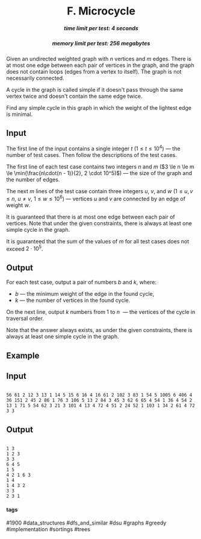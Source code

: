 <h1 style='text-align: center;'> F. Microcycle</h1>

<h5 style='text-align: center;'>time limit per test: 4 seconds</h5>
<h5 style='text-align: center;'>memory limit per test: 256 megabytes</h5>

Given an undirected weighted graph with $n$ vertices and $m$ edges. There is at most one edge between each pair of vertices in the graph, and the graph does not contain loops (edges from a vertex to itself). The graph is not necessarily connected.

A cycle in the graph is called simple if it doesn't pass through the same vertex twice and doesn't contain the same edge twice.

Find any simple cycle in this graph in which the weight of the lightest edge is minimal.

## Input

The first line of the input contains a single integer $t$ ($1 \le t \le 10^4$) — the number of test cases. Then follow the descriptions of the test cases.

The first line of each test case contains two integers $n$ and $m$ ($3 \le n \le m \le \min(\frac{n\cdot(n - 1)}{2}, 2 \cdot 10^5)$) — the size of the graph and the number of edges.

The next $m$ lines of the test case contain three integers $u$, $v$, and $w$ ($1 \le u, v \le n$, $u \ne v$, $1 \le w \le 10^6$) — vertices $u$ and $v$ are connected by an edge of weight $w$.

It is guaranteed that there is at most one edge between each pair of vertices. Note that under the given constraints, there is always at least one simple cycle in the graph.

It is guaranteed that the sum of the values of $m$ for all test cases does not exceed $2 \cdot 10^5$.

## Output

For each test case, output a pair of numbers $b$ and $k$, where:

* $b$ — the minimum weight of the edge in the found cycle,
* $k$ — the number of vertices in the found cycle.

On the next line, output $k$ numbers from $1$ to $n$  — the vertices of the cycle in traversal order.

Note that the answer always exists, as under the given constraints, there is always at least one simple cycle in the graph.

## Example

## Input


```

56 61 2 12 3 13 1 14 5 15 6 16 4 16 61 2 102 3 83 1 54 5 1005 6 406 4 36 151 2 45 2 86 1 76 3 106 5 13 2 84 3 45 3 62 6 65 4 54 1 36 4 54 2 13 1 71 5 54 62 3 21 3 101 4 13 4 72 4 51 2 24 52 1 103 1 34 2 61 4 72 3 3
```
## Output


```

1 3
1 2 3 
3 3
6 4 5 
1 5
4 2 1 6 3 
1 4
1 4 3 2 
3 3
2 3 1 

```


#### tags 

#1900 #data_structures #dfs_and_similar #dsu #graphs #greedy #implementation #sortings #trees 